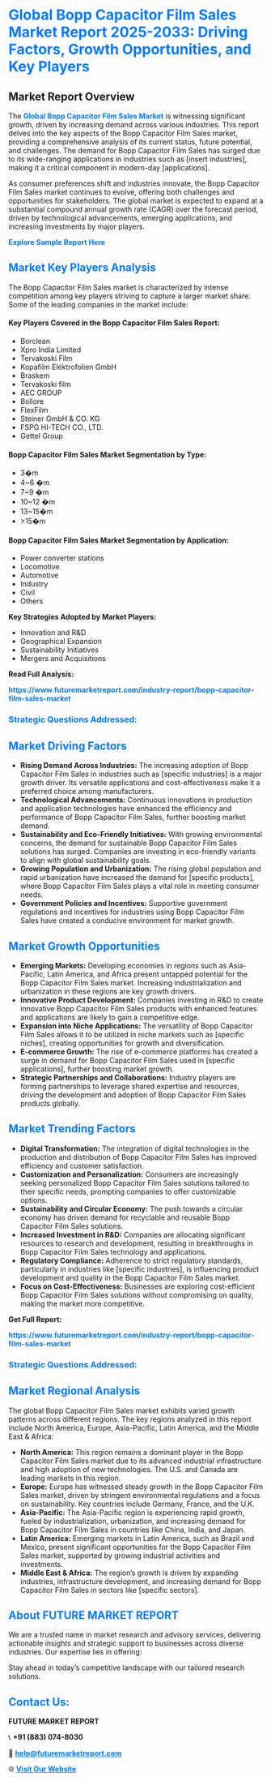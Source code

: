 <h1 style="color: #007BFF;">Global Bopp Capacitor Film Sales Market Report 2025-2033: Driving Factors, Growth Opportunities, and Key Players</h1>

<section id="overview">
<h2>Market Report Overview</h2>
<p>The <a href="https://www.futuremarketreport.com/industry-report/bopp-capacitor-film-sales-market" style="color: #007BFF; text-decoration: none;"><strong>Global Bopp Capacitor Film Sales Market</strong></a> is witnessing significant growth, driven by increasing demand across various industries. This report delves into the key aspects of the Bopp Capacitor Film Sales market, providing a comprehensive analysis of its current status, future potential, and challenges. The demand for Bopp Capacitor Film Sales has surged due to its wide-ranging applications in industries such as [insert industries], making it a critical component in modern-day [applications].</p>
<p>As consumer preferences shift and industries innovate, the Bopp Capacitor Film Sales market continues to evolve, offering both challenges and opportunities for stakeholders. The global market is expected to expand at a substantial compound annual growth rate (CAGR) over the forecast period, driven by technological advancements, emerging applications, and increasing investments by major players.</p>
</section>

<section id="overview">
<p><a href="https://www.futuremarketreport.com/request-sample/reportId=108804" style="color: #007BFF; text-decoration: none;"><strong>Explore Sample Report Here</strong></a></p>
</section>

<section id="key-players">
<h2 style="color: #007BFF;">Market Key Players Analysis</h2>
<p>The Bopp Capacitor Film Sales market is characterized by intense competition among key players striving to capture a larger market share. Some of the leading companies in the market include:</p>
<h4>Key Players Covered in the Bopp Capacitor Film Sales Report:</h4>
<ul><li>Borclean</li><li>Xpro India Limited</li><li>Tervakoski Film</li><li>Kopafilm Elektrofolien GmbH</li><li>Braskem</li><li>Tervakoski film</li><li>AEC GROUP</li><li>Bollore</li><li>FlexFilm</li><li>Steiner GmbH &amp; CO. KG</li><li>FSPG HI-TECH CO., LTD.</li><li>Gettel Group</li></ul>
<h4>Bopp Capacitor Film Sales Market Segmentation by Type:</h4>
<ul><li>3�m</li><li>4~6 �m</li><li>7~9 �m</li><li>10~12 �m</li><li>13~15�m</li><li>&gt;15�m</li></ul>

<h4>Bopp Capacitor Film Sales Market Segmentation by Application:</h4>
<ul><li>Power converter stations</li><li>Locomotive</li><li>Automotive</li><li>Industry</li><li>Civil</li><li>Others</li></ul>
<p><strong>Key Strategies Adopted by Market Players:</strong></p>
<ul>
<li>Innovation and R&D</li>
<li>Geographical Expansion</li>
<li>Sustainability Initiatives</li>
<li>Mergers and Acquisitions</li>
</ul>
</section>

<section>
<p><strong>Read Full Analysis: </strong></p><a href="https://www.futuremarketreport.com/industry-report/bopp-capacitor-film-sales-market" style="color: #007BFF; text-decoration: none;"><strong>https://www.futuremarketreport.com/industry-report/bopp-capacitor-film-sales-market</strong></a>
<h3 style="color: #007BFF;">Strategic Questions Addressed:</h3>
</section>

<section id="driving-factors">
<h2 style="color: #007BFF;">Market Driving Factors</h2>
<ul>
<li><strong>Rising Demand Across Industries:</strong> The increasing adoption of Bopp Capacitor Film Sales in industries such as [specific industries] is a major growth driver. Its versatile applications and cost-effectiveness make it a preferred choice among manufacturers.</li>
<li><strong>Technological Advancements:</strong> Continuous innovations in production and application technologies have enhanced the efficiency and performance of Bopp Capacitor Film Sales, further boosting market demand.</li>
<li><strong>Sustainability and Eco-Friendly Initiatives:</strong> With growing environmental concerns, the demand for sustainable Bopp Capacitor Film Sales solutions has surged. Companies are investing in eco-friendly variants to align with global sustainability goals.</li>
<li><strong>Growing Population and Urbanization:</strong> The rising global population and rapid urbanization have increased the demand for [specific products], where Bopp Capacitor Film Sales plays a vital role in meeting consumer needs.</li>
<li><strong>Government Policies and Incentives:</strong> Supportive government regulations and incentives for industries using Bopp Capacitor Film Sales have created a conducive environment for market growth.</li>
</ul>
</section>

<section id="growth-opportunities">
<h2 style="color: #007BFF;">Market Growth Opportunities</h2>
<ul>
<li><strong>Emerging Markets:</strong> Developing economies in regions such as Asia-Pacific, Latin America, and Africa present untapped potential for the Bopp Capacitor Film Sales market. Increasing industrialization and urbanization in these regions are key growth drivers.</li>
<li><strong>Innovative Product Development:</strong> Companies investing in R&D to create innovative Bopp Capacitor Film Sales products with enhanced features and applications are likely to gain a competitive edge.</li>
<li><strong>Expansion into Niche Applications:</strong> The versatility of Bopp Capacitor Film Sales allows it to be utilized in niche markets such as [specific niches], creating opportunities for growth and diversification.</li>
<li><strong>E-commerce Growth:</strong> The rise of e-commerce platforms has created a surge in demand for Bopp Capacitor Film Sales used in [specific applications], further boosting market growth.</li>
<li><strong>Strategic Partnerships and Collaborations:</strong> Industry players are forming partnerships to leverage shared expertise and resources, driving the development and adoption of Bopp Capacitor Film Sales products globally.</li>
</ul>
</section>

<section id="trending-factors">
<h2 style="color: #007BFF;">Market Trending Factors</h2>
<ul>
<li><strong>Digital Transformation:</strong> The integration of digital technologies in the production and distribution of Bopp Capacitor Film Sales has improved efficiency and customer satisfaction.</li>
<li><strong>Customization and Personalization:</strong> Consumers are increasingly seeking personalized Bopp Capacitor Film Sales solutions tailored to their specific needs, prompting companies to offer customizable options.</li>
<li><strong>Sustainability and Circular Economy:</strong> The push towards a circular economy has driven demand for recyclable and reusable Bopp Capacitor Film Sales solutions.</li>
<li><strong>Increased Investment in R&D:</strong> Companies are allocating significant resources to research and development, resulting in breakthroughs in Bopp Capacitor Film Sales technology and applications.</li>
<li><strong>Regulatory Compliance:</strong> Adherence to strict regulatory standards, particularly in industries like [specific industries], is influencing product development and quality in the Bopp Capacitor Film Sales market.</li>
<li><strong>Focus on Cost-Effectiveness:</strong> Businesses are exploring cost-efficient Bopp Capacitor Film Sales solutions without compromising on quality, making the market more competitive.</li>
</ul>
</section>

<section>
<p><strong>Get Full Report: </strong></p><a href="https://www.futuremarketreport.com/industry-report/bopp-capacitor-film-sales-market" style="color: #007BFF; text-decoration: none;"><strong>https://www.futuremarketreport.com/industry-report/bopp-capacitor-film-sales-market</strong></a>
<h3 style="color: #007BFF;">Strategic Questions Addressed:</h3>
</section>


<section id="regional-analysis">
<h2 style="color: #007BFF;">Market Regional Analysis</h2>
<p>The global Bopp Capacitor Film Sales market exhibits varied growth patterns across different regions. The key regions analyzed in this report include North America, Europe, Asia-Pacific, Latin America, and the Middle East & Africa:</p>
<ul>
<li><strong>North America:</strong> This region remains a dominant player in the Bopp Capacitor Film Sales market due to its advanced industrial infrastructure and high adoption of new technologies. The U.S. and Canada are leading markets in this region.</li>
<li><strong>Europe:</strong> Europe has witnessed steady growth in the Bopp Capacitor Film Sales market, driven by stringent environmental regulations and a focus on sustainability. Key countries include Germany, France, and the U.K.</li>
<li><strong>Asia-Pacific:</strong> The Asia-Pacific region is experiencing rapid growth, fueled by industrialization, urbanization, and increasing demand for Bopp Capacitor Film Sales in countries like China, India, and Japan.</li>
<li><strong>Latin America:</strong> Emerging markets in Latin America, such as Brazil and Mexico, present significant opportunities for the Bopp Capacitor Film Sales market, supported by growing industrial activities and investments.</li>
<li><strong>Middle East & Africa:</strong> The region’s growth is driven by expanding industries, infrastructure development, and increasing demand for Bopp Capacitor Film Sales in sectors like [specific sectors].</li>
</ul>
</section>

<footer>
<h2 style="color: #007BFF;">About FUTURE MARKET REPORT</h2>
<p>We are a trusted name in market research and advisory services, delivering actionable insights and strategic support to businesses across diverse industries. Our expertise lies in offering:</p>

<p>Stay ahead in today’s competitive landscape with our tailored research solutions.</p>

<h2 style="color: #007BFF;">Contact Us:</h2>
<p><strong>FUTURE MARKET REPORT</strong></p>
<p>📞 <strong>+91 (883) 074-8030</strong></p>
<p>📧 <strong><a href="mailto:help@futuremarketreport.com" style="color: #007BFF;">help@futuremarketreport.com</a></strong></p>
<p>🌐 <strong><a href="https://www.futuremarketreport.com/" style="color: #007BFF;">Visit Our Website</a></strong></p>
</footer>